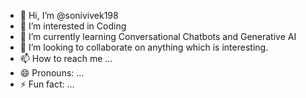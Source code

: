 - 👋 Hi, I’m @sonivivek198
- 👀 I’m interested in Coding
- 🌱 I’m currently learning Conversational Chatbots and Generative AI
- 💞️ I’m looking to collaborate on anything which is interesting.
- 📫 How to reach me ...
- 😄 Pronouns: ...
- ⚡ Fun fact: ...

<!---
sonivivek198/sonivivek198 is a ✨ special ✨ repository because its `README.md` (this file) appears on your GitHub profile.
You can click the Preview link to take a look at your changes.
--->
